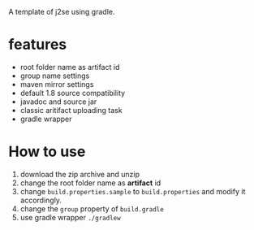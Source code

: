 A template of j2se using gradle.

# features

* root folder name as artifact id
* group name settings
* maven mirror settings
* default 1.8 source compatibility
* javadoc and source jar
* classic aritifact uploading task
* gradle wrapper

# How to use

1. download the zip archive and unzip
2. change the root folder name as __artifact__ id
3. change  `build.properties.sample` to `build.properties` and modify it accordingly.
4. change the `group` property of `build.gradle`
5. use gradle wrapper `./gradlew`

